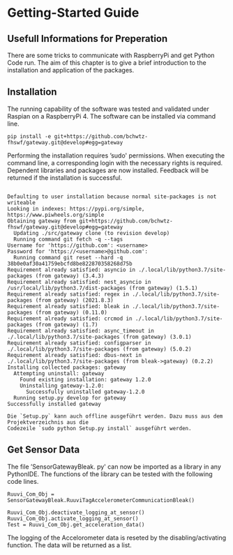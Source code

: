 # Getting-Started Guide

## Usefull Informations for Preperation

There are some tricks to communicate with RaspberryPi and get Python Code run. The aim of this chapter is to give a brief 
introduction to the installation and application of the packages.

## Installation

The running capability of the software was tested and validated under Raspian on a RaspberryPi 4.
The software can be installed via command line.

```{code-block} python
pip install -e git+https://github.com/bchwtz-fhswf/gateway.git@develop#egg=gateway
```

Performing the installation requires ’sudo' permissions. When executing the command line, 
a corresponding login with the necessary rights is required. Dependent libraries and packages 
are now installed. Feedback will be returned if the installation is successful.

```{code-block} python

Defaulting to user installation because normal site-packages is not writeable
Looking in indexes: https://pypi.org/simple, https://www.piwheels.org/simple
Obtaining gateway from git+https://github.com/bchwtz-fhswf/gateway.git@develop#egg=gateway
  Updating ./src/gateway clone (to revision develop)
  Running command git fetch -q --tags
Username for 'https://github.com': <username>
Password for 'https://<username>@github.com':
  Running command git reset --hard -q 38b0e0af30a41759ebcfd8be822870358268d75b
Requirement already satisfied: asyncio in ./.local/lib/python3.7/site-packages (from gateway) (3.4.3)
Requirement already satisfied: nest_asyncio in /usr/local/lib/python3.7/dist-packages (from gateway) (1.5.1)
Requirement already satisfied: regex in ./.local/lib/python3.7/site-packages (from gateway) (2021.8.3)
Requirement already satisfied: bleak in ./.local/lib/python3.7/site-packages (from gateway) (0.11.0)
Requirement already satisfied: crcmod in ./.local/lib/python3.7/site-packages (from gateway) (1.7)
Requirement already satisfied: async_timeout in ./.local/lib/python3.7/site-packages (from gateway) (3.0.1)
Requirement already satisfied: configparser in ./.local/lib/python3.7/site-packages (from gateway) (5.0.2)
Requirement already satisfied: dbus-next in ./.local/lib/python3.7/site-packages (from bleak->gateway) (0.2.2)
Installing collected packages: gateway
  Attempting uninstall: gateway
    Found existing installation: gateway 1.2.0
    Uninstalling gateway-1.2.0:
      Successfully uninstalled gateway-1.2.0
  Running setup.py develop for gateway
Successfully installed gateway
```

```{admonition} Hinweis
Die `Setup.py` kann auch offline ausgeführt werden. Dazu muss aus dem Projektverzeichnis aus die 
Codezeile `sudo python Setup.py install` ausgeführt werden.
```

## Get Sensor Data

The file ’SensorGatewayBleak. py' can now be imported as a library in any PythonIDE. 
The functions of the library can be tested with the following code lines.

```{code-block} python
Ruuvi_Com_Obj = SensorGatewayBleak.RuuviTagAccelerometerCommunicationBleak() 

Ruuvi_Com_Obj.deactivate_logging_at_sensor()
Ruuvi_Com_Obj.activate_logging_at_sensor()
Test = Ruuvi_Com_Obj.get_acceleration_data()
```

The logging of the Accelorometer data is reseted by the disabling/activating function. 
The data will be returned as a list.
